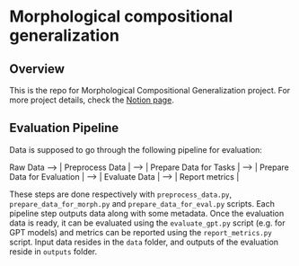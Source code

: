 # Morphological compositional generalization

## Overview
This is the repo for Morphological Compositional Generalization project. For more project details, check the [Notion page](https://meteis.notion.site/Morphological-compositional-generalization-ba9a542988794c82b9236436be17a172?pvs=4).

## Evaluation Pipeline
Data is supposed to go through the following pipeline for evaluation:

Raw Data --> | Preprocess Data | --> | Prepare Data for Tasks | --> | Prepare Data for Evaluation | --> | Evaluate Data | --> | Report metrics |

These steps are done respectively with `preprocess_data.py`, `prepare_data_for_morph.py` and `prepare_data_for_eval.py` scripts. Each pipeline step outputs data along with some metadata. Once the evaluation data is ready, it can be evaluated using the `evaluate_gpt.py` script (e.g. for GPT models) and metrics can be reported using the `report_metrics.py` script. Input data resides in the `data` folder, and outputs of the evaluation reside in `outputs` folder. 